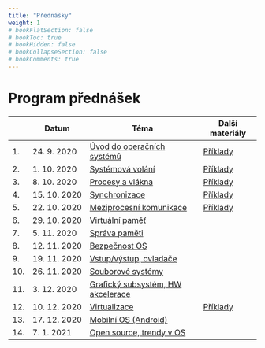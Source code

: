 ```yaml
---
title: "Přednášky"
weight: 1
# bookFlatSection: false
# bookToc: true
# bookHidden: false
# bookCollapseSection: false
# bookComments: true
---
```


# Program přednášek
|     | Datum        | Téma                                     | Další materiály |
|-----|--------------|------------------------------------------|-----------------|
| 1.  | 24. 9. 2020  | [Úvod do operačních systémů][l1]         | [Příklady][p1]  |
| 2.  | 1. 10. 2020  | [Systémová volání][l2]                   | [Příklady][p2]  |
| 3.  | 8. 10. 2020  | [Procesy a vlákna][l3]                   | [Příklady][p3]  |
| 4.  | 15. 10. 2020 | [Synchronizace][l4]                      | [Příklady][p4]  |
| 5.  | 22. 10. 2020 | [Meziprocesní komunikace][l5]            | [Příklady][p5]  |
| 6.  | 29. 10. 2020 | [Virtuální paměť][l6]                    |                 |
| 7.  | 5. 11. 2020  | [Správa paměti][l7]                      |                 |
| 8.  | 12. 11. 2020 | [Bezpečnost OS][l8]                      |                 |
| 9.  | 19. 11. 2020 | [Vstup/výstup, ovladače][l9]             |                 |
| 10. | 26. 11. 2020 | [Souborové systémy][l10]                 |                 |
| 11. | 3. 12. 2020  | [Grafický subsystém, HW akcelerace][l11] |                 |
| 12. | 10. 12. 2020 | [Virtualizace][l12]                      | [Příklady][p12] |
| 13. | 17. 12. 2020 | [Mobilní OS (Android)][l13]              |                 |
| 14. | 7. 1. 2021   | [Open source, trendy v OS][l14]          |                 |

[p1]: pdf/01-priklady.tgz
[p2]: pdf/02-priklady.tgz
[p3]: pdf/03-priklady.tgz
[p4]: pdf/04-priklady.tgz
[p5]: pdf/05-priklady.tgz
[p12]: pdf/kvmtest.tar.gz

[l1]: pdf/lekce01.pdf
[l2]: pdf/lekce02.pdf
[l3]: pdf/lekce03.pdf
[l4]: pdf/lekce04.pdf
[l5]: pdf/lekce05.pdf
[l6]: pdf/lekce06.pdf
[l7]: pdf/lekce07.pdf
[l8]: pdf/osy8.pdf
[l9]: pdf/osy9.pdf
[l10]: pdf/osy10.pdf
[l11]: pdf/osy11.pdf
[l12]: pdf/lekce12_virt.pdf
[l13]: pdf/osy13.pdf
[l14]: pdf/osy14.pdf
